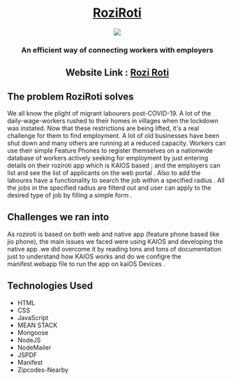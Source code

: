   <div align="center">
  <h1><a href="http://roziroti.herokuapp.com/">RoziRoti</a></h1>
  <img src="https://user-images.githubusercontent.com/55325257/99894222-f0bd5580-2ca8-11eb-80e5-e7ed38f5694c.png">
  <h3>An efficient way of connecting workers with employers</h>
 
  
  <h2>Website Link : <a href="http://roziroti.herokuapp.com/">Rozi Roti</a><h2>
    
  
  </div>
 


<h2>The problem RoziRoti solves</h2>
<p> We all know the plight of migrant labourers post-COVID-19. A lot of the daily-wage-workers rushed to their homes in villages when the lockdown was instated. Now that these restrictions are being lifted, it's a real challenge for them to find employment. A lot of old businesses have been shut down and many others are running at a reduced capacity. Workers can use their simple Feature Phones to register themselves on a nationwide database of workers actively seeking for employment by just entering details on their roziroti app which is KAIOS based ; and the employers can list and see the list of applicants on the web portal . Also to add the laboures have a functionality to search the job within a specified radius . All the jobs in the specified radius are filterd out and user can apply to the desired type of job by filling a simple form .</p>


<h2> Challenges we ran into</h2>
<p>
As roziroti is based on both web and native app (feature phone based like jio phone), the main issues we faced were using KAIOS and developing the native app .we did overcome it by reading tons and tons of documentation just to understand how KAIOS works and do we configre the manifest.webapp file to run the app on kaiOS Devices .



<h2>Technologies Used </h2>
<ul>
  <li>HTML</li>
  <li>CSS</li> 
  <li>JavaScript</li> 
  <li>MEAN STACK</li> 
  <li>Mongoose</li>
  <li>NodeJS</li> 
  <li>NodeMailer</li> 
  <li>JSPDF</li> 
  <li>Manifest</li>
  <li>Zipcodes-Nearby</li> 
 </ul>

